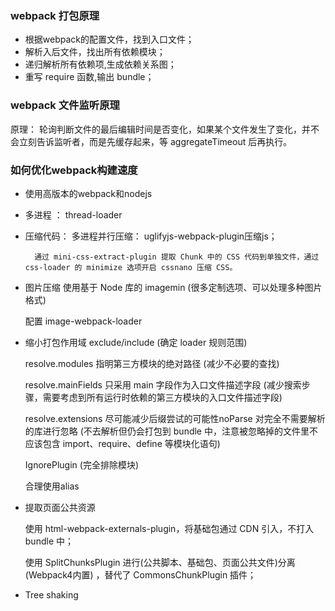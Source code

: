 <!--
 * @Author: your name
 * @Date: 2020-05-29 17:26:37
 * @LastEditTime: 2020-05-29 18:12:56
 * @LastEditors: Please set LastEditors
 * @Description: In User Settings Edit
 * @FilePath: \serious-review\src\summary\webpack\webpack一些原理知识.md
 -->

### webpack 打包原理

- 根据webpack的配置文件，找到入口文件；
- 解析入后文件，找出所有依赖模块；
- 递归解析所有依赖项,生成依赖关系图；
- 重写 require 函数,输出 bundle；


### webpack 文件监听原理
原理： 轮询判断文件的最后编辑时间是否变化，如果某个文件发生了变化，并不会立刻告诉监听者，而是先缓存起来，等 aggregateTimeout 后再执行。


### 如何优化webpack构建速度

- 使用高版本的webpack和nodejs
- 多进程 ： thread-loader
- 压缩代码： 
    多进程并行压缩：
        uglifyjs-webpack-plugin压缩js；

        通过 mini-css-extract-plugin 提取 Chunk 中的 CSS 代码到单独文件，通过 css-loader 的 minimize 选项开启 cssnano 压缩 CSS。
- 图片压缩
    使用基于 Node 库的 imagemin (很多定制选项、可以处理多种图片格式)
    
    配置 image-webpack-loader

- 缩小打包作用域
    exclude/include (确定 loader 规则范围)
    
    resolve.modules 指明第三方模块的绝对路径 (减少不必要的查找)
    
    resolve.mainFields 只采用 main 字段作为入口文件描述字段 (减少搜索步骤，需要考虑到所有运行时依赖的第三方模块的入口文件描述字段)
    
    resolve.extensions 尽可能减少后缀尝试的可能性noParse 对完全不需要解析的库进行忽略 (不去解析但仍会打包到 bundle 中，注意被忽略掉的文件里不应该包含 import、require、define 等模块化语句)
    
    IgnorePlugin (完全排除模块)
    
    合理使用alias

- 提取页面公共资源

    使用 html-webpack-externals-plugin，将基础包通过 CDN 引入，不打入 bundle 中；
    
    使用 SplitChunksPlugin 进行(公共脚本、基础包、页面公共文件)分离(Webpack4内置) ，替代了 CommonsChunkPlugin 插件；

- Tree shaking
